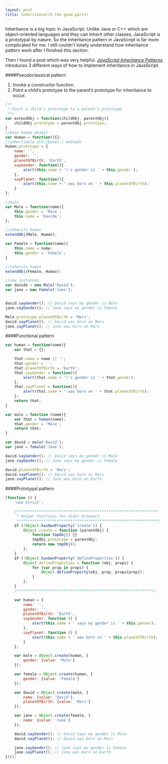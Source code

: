 ```yaml
---
layout: post
title: Inheritance(JS the good parts)
---
```


Inheritance is a big topic in JavaScript. Unlike Java or C++ which are object-oriented languages and they can inherit other classes, JavaScript is a prototypal by nature. So the inheritance pattern in JavaScript is far more complicated for me. I still couldn't totally understand how inheritance pattern work after I finished this section.

Then I found a post which was very helpful. <em>[JavaScript Inheritance Patterns](http://davidshariff.com/blog/javascript-inheritance-patterns/)</em> introduces 3 different ways of how to implement inheritance in JavaScript.

####Pseudoclassical pattern

 1. Invoke a constructor function.
 2. Point a child’s prototype to the parent’s prototype for inheritance to occur.

```javascript
/**
 * Point a child's prototype to a parent's prototype
 **/
var extendObj = function(childObj, parentObj){
    childObj.prototype = parentObj.prototype;
}
//base human object
var Human = function(){};
//inhertiable attributes / methods 
Human.prototype = {
    name: '',
    gender: '',
    planetOfBirth: 'Earth',
    sayGender: function(){
        alert(this.name + '\'s gender is ' + this.gender );
    },
    sayPlanet: function(){
        alert(this.name + ' was born on ' + this.planetOfBirth);
    }
};

//male
var Male = function(name){
    this.gender = 'Male';
    this.name = 'Davide';
};

//inherits human
extendObj(Male, Human);

var Female = function(name){
    this.name = name;
    this.gender = 'Female';
}

//inherits human
extendObj(Female, Human);

//new instances
var davide = new Male('David');
var jane = new Female('Jane');


david.sayGender(); // David says my gender is Male
jane.sayGender(); // Jane says my gender is Female

Male.prototype.planetOfBirth = 'Mars';
david.sayPlanet(); // David was born on Mars
jane.sayPlanet(); // Jane was born on Mars
```



####Functional pattern
```javascript
var human = function(name){
    var that = {};

    that.name = name || '';
    that.gender = '';
    that.planetOfBirth = 'Earth';
    that.sayGender = function(){
        alert(that.name + '\'s gender is ' + that.gender);
    };
    that.sayPlanet = function(){
        alert(that.name + ' was born on ' + that.planetOfBirth);
    };
    return that;
}

var male = function (name){
    var that = human(name);
    that.gender = 'Male';
    return that;
}

var david = male('David');
var jane = female('Jane');

david.sayGender(); // David says my gender is Male
jane.sayGender(); // Jane says my gender is Female

david.planetOfBirth = 'Mars';
david.sayPlanet(); // David was born on Mars
jane.sayPlanet(); // Jane was born on Earth
```

####Prototypal pattern
```javascript
(function () {
    'use strict';

    /***************************************************************
     * Helper functions for older browsers
     ***************************************************************/
    if (!Object.hasOwnProperty('create')) {
        Object.create = function (parentObj) {
            function tmpObj() {}
            tmpObj.prototype = parentObj;
            return new tmpObj();
        };
    }
    if (!Object.hasOwnProperty('defineProperties')) {
        Object.defineProperties = function (obj, props) {
            for (var prop in props) {
                Object.defineProperty(obj, prop, props[prop]);
            }
        };
    }
    /*************************************************************/

    var human = {
        name: '',
        gender: '',
        planetOfBirth: 'Earth',
        sayGender: function () {
            alert(this.name + ' says my gender is ' + this.gender);
        },
        sayPlanet: function () {
            alert(this.name + ' was born on ' + this.planetOfBirth);
        }
    };

    var male = Object.create(human, {
        gender: {value: 'Male'}
    });

    var female = Object.create(human, {
        gender: {value: 'Female'}
    });

    var david = Object.create(male, {
        name: {value: 'David'},
        planetOfBirth: {value: 'Mars'}
    });

    var jane = Object.create(female, {
        name: {value: 'Jane'}
    });

    david.sayGender(); // David says my gender is Male
    david.sayPlanet(); // David was born on Mars

    jane.sayGender(); // Jane says my gender is Female
    jane.sayPlanet(); // Jane was born on Earth
})();
```